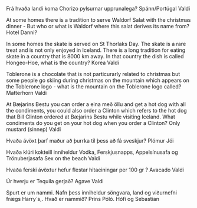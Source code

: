 Frá hvaða landi koma Chorizo pylsurnar upprunalega?
	Spánn/Portúgal
		Valdi

At some homes there is a tradition to serve Waldorf Salat with the christmas dinner - But who or what is Waldorf where this salat derives its name from?
	Hotel
		Danni?

In some homes the skate is served on St Thorlaks Day. The skate is a rare treat and is not only enjoyed in Iceland. There is a long tradition for eating skate in a country that is 8000 km away. In that country the dish is called Hongeo-Hoe, what is the country?
	Korea
		Valdi

Toblerone is a chocolate that is not particurarly related to christmas but some people go skiing during christmas on the mountain which appears on the Toblerone logo - what is the mountain on the Toblerone logo called?
	Matterhorn
		Valdi

At Bæjarins Bestu you can order a eina með öllu and get a hot dog with all the condiments, you could also order a Clinton which refers to the hot dog that Bill Clinton ordered at Bæjarins Bestu while visiting Iceland. What condiments do you get on your hot dog when you order a Clinton?
	Only mustard (sinnep)
		Valdi

Hvaða ávöxt þarf maður að þurrka til þess að fá sveskjur?
	Plómur
		Jói

Hvaða klúri kokteill inniheldur Vodka, Ferskjusnapps, Appelsínusafa og Trönuberjasafa
	Sex on the beach
		Valdi

Hvaða ferski ávöxtur hefur flestar hitaeiningar per 100 gr ?
	Avacado
		Valdi

Úr hverju er Tequila gerjað?
	Agave
		Valdi


Spurt er um nammi. Nafn þess inniheldur söngvara, land og viðurnefni frægs Harry´s,. Hvað er nammið?
	Prins Póló.
		Hófí og Sebastian

